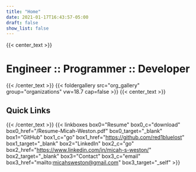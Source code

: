 ```yaml
---
title: "Home"
date: 2021-01-17T16:43:57-05:00
draft: false
show_list: false
---
```


{{< center_text >}}
# Engineer :: Programmer :: Developer 
{{< /center_text >}}
{{< foldergallery src="org_gallery" group="organizations" vw=18.7 cap=false >}}
{{< center_text >}}
## Quick Links 
{{< /center_text >}}
{{< linkboxes 
box0="Resume" box0_c="download" box0_href="/Resume-Micah-Weston.pdf" box0_target="_blank"
box1="GitHub" box1_c="go" box1_href="https://github.com/red1bluelost" box1_target="_blank"
box2="LinkedIn" box2_c="go" box2_href="https://www.linkedin.com/in/micah-s-weston/" box2_target="_blank"
box3="Contact" box3_c="email" box3_href="mailto:micahsweston@gmail.com" box3_target="_self" >}}
